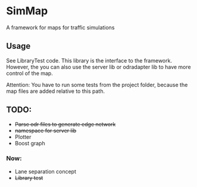 # SimMap

A framework for maps for traffic simulations

## Usage

See LibraryTest code. This library is the interface to the framework. However, the you can also use the server lib or odradapter lib to have more control of the map. 

Attention: You have to run some tests from the project folder, because the map files are added relative to this path. 

## TODO: 
* ~~Parse odr files to generate edge network~~
* ~~namespace for server lib~~ 
* Plotter
* Boost graph

### Now:
* Lane separation concept
* ~~Library test~~
